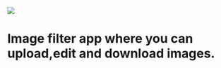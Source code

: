 [![](https://img.shields.io/badge/FilterPlus-red.svg?style=for-the-badge)](https://javascriptdevelopment.github.io/filterPlus/)

# Image filter app where you can upload,edit and download images.
